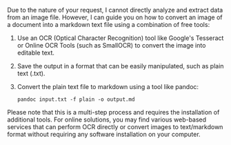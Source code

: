 ﻿ Due to the nature of your request, I cannot directly analyze and extract data from an image file. However, I can guide you on how to convert an image of a document into a markdown text file using a combination of free tools:

1. Use an OCR (Optical Character Recognition) tool like Google's Tesseract or Online OCR Tools (such as SmallOCR) to convert the image into editable text.

2. Save the output in a format that can be easily manipulated, such as plain text (.txt).

3. Convert the plain text file to markdown using a tool like pandoc:
   ```
   pandoc input.txt -f plain -o output.md
   ```

Please note that this is a multi-step process and requires the installation of additional tools. For online solutions, you may find various web-based services that can perform OCR directly or convert images to text/markdown format without requiring any software installation on your computer.

